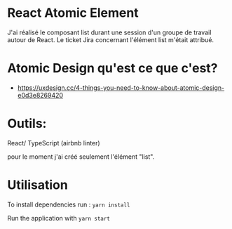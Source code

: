 # React Atomic Element
J'ai réalisé le composant list durant une session d'un groupe de travail autour de React.
Le ticket Jira concernant l'élément list m'était attribué.

# Atomic Design qu'est ce que c'est?
- https://uxdesign.cc/4-things-you-need-to-know-about-atomic-design-e0d3e8269420

# Outils:
React/ TypeScript (airbnb linter)

pour le moment j'ai créé seulement l'élément "list".

# Utilisation
To install dependencies run : `yarn install`

Run the application with `yarn start`
